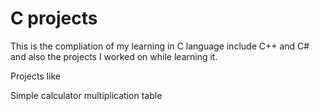 # C projects

This is the compliation of my learning in C language include C++ and C# and also the projects I worked on while learning it.


Projects like 

Simple calculator 
multiplication table

